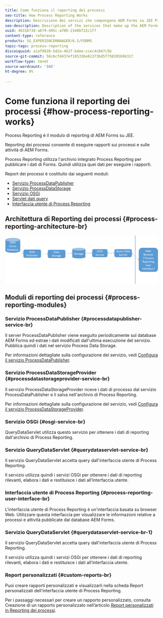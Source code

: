 ```yaml
---
title: Come funziona il reporting dei processi
seo-title: How Process Reporting Works
description: Descrizione dei servizi che compongono AEM Forms su JEE Process Reporting e introduzione all'interfaccia utente di Process Reporting
seo-description: Description of the services that make up the AEM Forms on JEE Process Reporting and an introduction to the Process Reporting UI
uuid: 4631b734-a679-495c-a708-2348bf22c1f7
content-type: reference
products: SG_EXPERIENCEMANAGER/6.5/FORMS
topic-tags: process-reporting
discoiquuid: a1af9920-5d2a-462f-bdee-ccec4c047c5b
source-git-commit: 56c6cfd437ef185336e81373bd5f758205b96317
workflow-type: tm+mt
source-wordcount: '345'
ht-degree: 0%

---
```



# Come funziona il reporting dei processi {#how-process-reporting-works}

Process Reporting è il modulo di reporting di AEM Forms su JEE.

Reporting dei processi consente di eseguire rapporti sui processi e sulle attività di AEM Forms.

Process Reporting utilizza l&#39;archivio integrato Process Reporting per pubblicare i dati di Forms. Quindi utilizza quei dati per eseguire i rapporti.

Report dei processi è costituito dai seguenti moduli:

* [Servizio ProcessDataPublisher](/help/forms/using/process-reporting/process-reporting-architecture.md#p-processdatapublisher-service-br-p)
* [Servizio ProcessDataStorage](/help/forms/using/process-reporting/process-reporting-architecture.md#p-processdatastorageprovider-service-br-p)
* [Servizio OSGi](/help/forms/using/process-reporting/process-reporting-architecture.md#p-osgi-service-br-p)
* [Servlet dati query](/help/forms/using/process-reporting/process-reporting-architecture.md#p-querydataservlet-service-br-p)
* [Interfaccia utente di Process Reporting](/help/forms/using/process-reporting/process-reporting-architecture.md#p-process-reporting-user-interface-br-p)

## Architettura di Reporting dei processi {#process-reporting-architecture-br}

![architettura di reportistica](assets/processreportingarchitecture.png)

## Moduli di reporting dei processi {#process-reporting-modules}

### Servizio ProcessDataPublisher {#processdatapublisher-service-br}

Il server ProcessDataPublisher viene eseguito periodicamente sul database AEM Forms ed estrae i dati modificati dall&#39;ultima esecuzione del servizio. Pubblica quindi i dati nel servizio Process Data Storage.

Per informazioni dettagliate sulla configurazione del servizio, vedi [Configura il servizio ProcessDataPublisher](/help/forms/using/process-reporting/install-start-process-reporting.md#p-reportconfiguration-service-p).

### Servizio ProcessDataStorageProvider {#processdatastorageprovider-service-br}

Il servizio ProcessDataStorageProvider riceve i dati di processo dal servizio ProcessDataPublisher e li salva nell&#39;archivio di Process Reporting.

Per informazioni dettagliate sulla configurazione del servizio, vedi [Configura il servizio ProcessDataStorageProvider](/help/forms/using/process-reporting/install-start-process-reporting.md#p-to-configure-the-process-reporting-repository-locations-p).

### Servizio OSGi {#osgi-service-br}

QueryDataServlet utilizza questo servizio per ottenere i dati di reporting dall&#39;archivio di Process Reporting.

### Servizio QueryDataServlet {#querydataservlet-service-br}

Il servizio QueryDataServlet accetta query dall&#39;interfaccia utente di Process Reporting.

Il servizio utilizza quindi i servizi OSGi per ottenere i dati di reporting rilevanti, elabora i dati e restituisce i dati all’interfaccia utente.

### Interfaccia utente di Process Reporting {#process-reporting-user-interface-br}

L&#39;interfaccia utente di Process Reporting è un&#39;interfaccia basata su browser Web. Utilizzare questa interfaccia per visualizzare le informazioni relative a processi e attività pubblicate dal database AEM Forms.

### Servizio QueryDataServlet {#querydataservlet-service-br-1}

Il servizio QueryDataServlet accetta query dall&#39;interfaccia utente di Process Reporting.

Il servizio utilizza quindi i servizi OSGi per ottenere i dati di reporting rilevanti, elabora i dati e restituisce i dati all’interfaccia utente.

### Report personalizzati {#custom-reports-br}

Puoi creare rapporti personalizzati e visualizzarli nella scheda Report personalizzati dell&#39;interfaccia utente di Process Reporting.

Per i passaggi necessari per creare un rapporto personalizzato, consulta Creazione di un rapporto personalizzato nell’articolo [Report personalizzati in Reporting dei processi](/help/forms/using/process-reporting/process-reporting-custom-reports.md).
